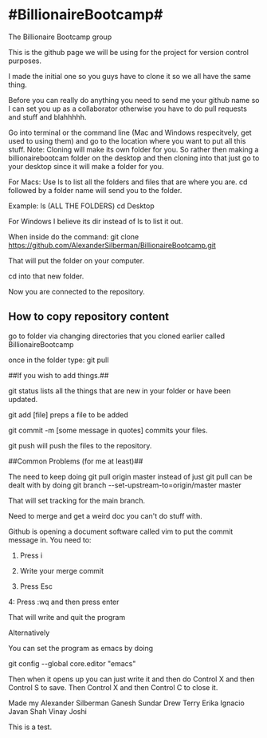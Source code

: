 #BillionaireBootcamp#
===================

The Billionaire Bootcamp group

This is the github page we will be using for the project for version control purposes.

I made the initial one so you guys have to clone it so we all have the same thing.

Before you can really do anything you need to send me your github name so I can set you up as a collaborator otherwise you have to do pull requests and stuff and blahhhhh.

Go into terminal or the command line (Mac and Windows respecitvely, get used to using them) and go to the location where you want to put all this stuff. 
Note: Cloning will make its own folder for you. So rather then making a billionairebootcam folder on the desktop and then cloning into that just go to your desktop since it will make a folder for you.

For Macs: Use ls to list all the folders and files that are where you are. cd followed by a folder name will send you to the folder. 

Example: 
ls  (ALL THE FOLDERS)
cd Desktop

For Windows I believe its dir instead of ls to list it out.

When inside do the command:  git clone https://github.com/AlexanderSilberman/BillionaireBootcamp.git

That will put the folder on your computer.

cd into that new folder.

Now you are connected to the repository.


## How to copy repository content ##

go to folder via changing directories that you cloned earlier called BillionaireBootcamp

once in the folder type: git pull

##If you wish to add things.##

git status lists all the things that are new in your folder or have been updated. 

git add [file] preps a file to be added

git commit -m [some message in quotes] commits your files.

git push will push the files to the repository.

##Common Problems (for me at least)##

The need to keep doing git pull origin master instead of just git pull can be dealt with by doing git branch --set-upstream-to=origin/master master

That will set tracking for the main branch.


Need to merge and get a weird doc you can't do stuff with.

Github is opening a document software called vim to put the commit message in. You need to:

1. Press i

2. Write your merge commit

3. Press Esc

4: Press :wq and then press enter

That will write and quit the program


Alternatively

You can set the program as emacs by doing

git config --global core.editor "emacs"

Then when it opens up you can just write it and then do Control X and then Control S to save. Then Control X and then Control C to close it. 

Made my Alexander Silberman
Ganesh Sundar
Drew Terry
Erika Ignacio
Javan Shah
Vinay Joshi

This is a test.